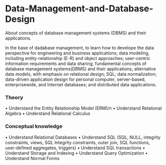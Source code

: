 # Data-Management-and-Database-Design

About concepts of database management systems (DBMS) and their applications.

In the base of dadabase management, to learn how to develope the data perspective for engineering and business applications; data modeling, including entity-relationship (E-R) and object approaches; user-centric information requirements and data sharing; fundamental concepts of database management systems(DBMS) and their applications; alternative data models, with emphasis on relational design; SQL; data normalization; data-driven application design for personal computer, server-based, enterprisewide, and Internet databases; and distributed data applications.

### Theory
• Understand the Entity Relationship Model (ERM)/n
• Understand Relational Algebra
• Understand Relational Calculus

### Conceptual knowledge
• Understand Relational Databases
• Understand SQL (SQL, NULL, integrity constraints, views, SQL Integrity constraints, outer join, SQL
functions, user-defined aggregates, triggers)
• Understand SQL transactions
• Understand Storage and Indexing
• Understand Query Optimization
• Understand Normal Forms

